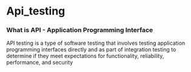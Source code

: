 # Api_testing
<h3> What is API - Application Programming Interface</h3>
<p>API testing is a type of software testing that involves testing application programming interfaces directly and as part of integration testing to determine if they meet expectations for functionality, reliability, performance, and security</p>

